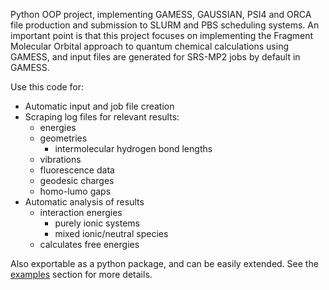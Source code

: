 Python OOP project, implementing GAMESS, GAUSSIAN, PSI4 and ORCA file production and
submission to SLURM and PBS scheduling systems. An important point is that
this project focuses on implementing the Fragment Molecular Orbital approach to
quantum chemical calculations using GAMESS, and input files are generated for
SRS-MP2 jobs by default in GAMESS.

Use this code for:

- Automatic input and job file creation
- Scraping log files for relevant results: 
  - energies
  - geometries 
    - intermolecular hydrogen bond lengths
  - vibrations
  - fluorescence data
  - geodesic charges
  - homo-lumo gaps
- Automatic analysis of results
  - interaction energies
    - purely ionic systems
    - mixed ionic/neutral species
  - calculates free energies

Also exportable as a python package, and can be easily extended. See the
[examples](examples/) section for more details.
